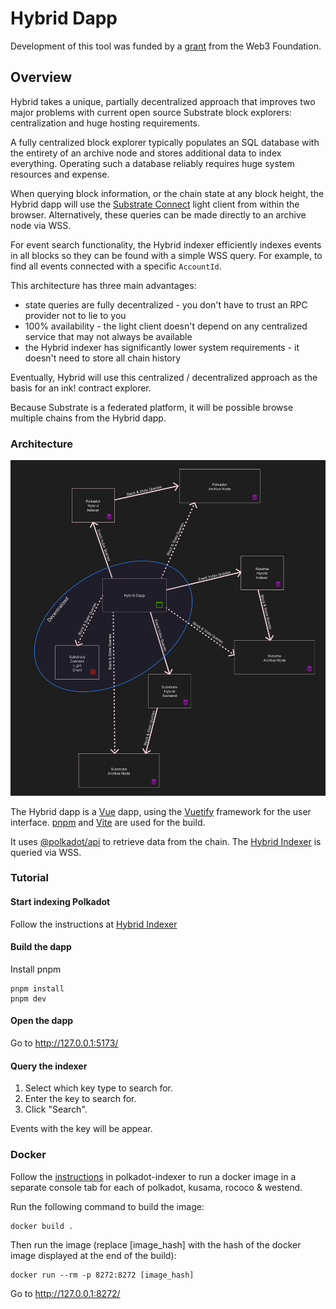 # Hybrid Dapp

Development of this tool was funded by a [grant](https://github.com/w3f/Grants-Program/blob/master/applications/hybrid.md) from the Web3 Foundation.

## Overview

Hybrid takes a unique, partially decentralized approach that improves two major problems with current open source Substrate block explorers: centralization and huge hosting requirements.

A fully centralized block explorer typically populates an SQL database with the entirety of an archive node and stores additional data to index everything. Operating such a database reliably requires huge system resources and expense.

When querying block information, or the chain state at any block height, the Hybrid dapp will use the [Substrate Connect](https://substrate.io/developers/substrate-connect/) light client from within the browser. Alternatively, these queries can be made directly to an archive node via WSS.

For event search functionality, the Hybrid indexer efficiently indexes events in all blocks so they can be found with a simple WSS query. For example, to find all events connected with a specific `AccountId`.

This architecture has three main advantages:
- state queries are fully decentralized - you don't have to trust an RPC provider not to lie to you
- 100% availability - the light client doesn't depend on any centralized service that may not always be available
- the Hybrid indexer has significantly lower system requirements - it doesn't need to store all chain history

Eventually, Hybrid will use this centralized / decentralized approach as the basis for an ink! contract explorer.

Because Substrate is a federated platform, it will be possible browse multiple chains from the Hybrid dapp.

### Architecture

![Hybrid Architecture](https://raw.githubusercontent.com/ethernomad/hybrid-diagram/main/hybrid.png)

The Hybrid dapp is a [Vue](https://vuejs.org/) dapp, using the [Vuetify](https://vuetifyjs.com) framework for the user interface. [pnpm](https://pnpm.io/) and [Vite](https://vitejs.dev/) are used for the build.

It uses [@polkadot/api](https://github.com/polkadot-js/api) to retrieve data from the chain. The [Hybrid Indexer](https://github.com/hybrid-explorer/hybrid-indexer) is queried via WSS.

### Tutorial

#### Start indexing Polkadot

Follow the instructions at [Hybrid Indexer](https://github.com/hybrid-explorer/hybrid-indexer)

#### Build the dapp

Install pnpm

```
pnpm install
pnpm dev
```

#### Open the dapp

Go to http://127.0.0.1:5173/

#### Query the indexer

1. Select which key type to search for.
2. Enter the key to search for.
3. Click "Search".

Events with the key will be appear.

### Docker

Follow the [instructions](https://github.com/hybrid-explorer/polkadot-indexer/blob/main/README.md#docker) in polkadot-indexer to run a docker image in a separate console tab for each of polkadot, kusama, rococo & westend.

Run the following command to build the image:

```
docker build .
```

Then run the image (replace [image_hash] with the hash of the docker image displayed at the end of the build):

```
docker run --rm -p 8272:8272 [image_hash]
```

Go to http://127.0.0.1:8272/
